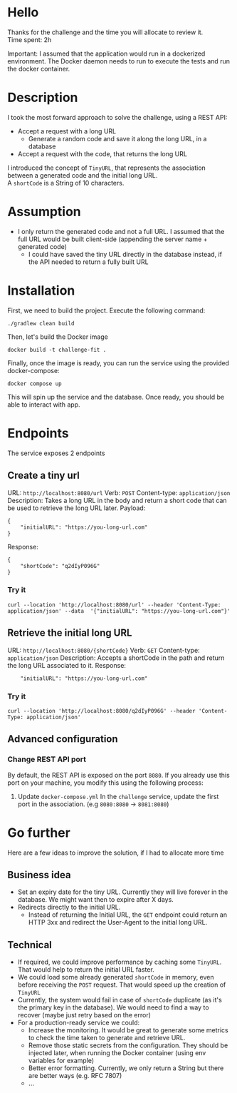 
# Hello
Thanks for the challenge and the time you will allocate to review it.  
Time spent: 2h

Important: I assumed that the application would run in a dockerized environment. The Docker daemon needs to run to execute the tests and run the docker container.

# Description
I took the most forward approach to solve the challenge, using a REST API:
- Accept a request with a long URL
  - Generate a random code and save it along the long URL, in a database
- Accept a request with the code, that returns the long URL

I introduced the concept of `TinyURL`, that represents the association between a generated code and the initial long URL.  
A `shortCode` is a String of 10 characters.

# Assumption
- I only return the generated code and not a full URL. I assumed that the full URL would be built client-side (appending the server name + generated code)
  - I could have saved the tiny URL directly in the database instead, if the API needed to return a fully built URL

# Installation
First, we need to build the project. Execute the following command:

```./gradlew clean build```

Then, let's build the Docker image

```docker build -t challenge-fit .```

Finally, once the image is ready, you can run the service using the provided docker-compose:

```docker compose up```

This will spin up the service and the database. Once ready, you should be able to interact with app.

# Endpoints
The service exposes 2 endpoints

## Create a tiny url
URL: `http://localhost:8080/url`
Verb: `POST`
Content-type: `application/json`
Description: Takes a long URL in the body and return a short code that can be used to retrieve the long URL later.
Payload:
```
{
	"initialURL": "https://you-long-url.com" 
}
```
Response:
```
{
	"shortCode": "q2dIyP096G" 
}
```

### Try it
```
curl --location 'http://localhost:8080/url' --header 'Content-Type: application/json' --data  '{"initialURL": "https://you-long-url.com"}'
```

## Retrieve the initial long URL

URL: `http://localhost:8080/{shortCode}`
Verb: `GET`
Content-type: `application/json`
Description: Accepts a shortCode in the path and return the long URL associated to it.
Response:
```
	"initialURL": "https://you-long-url.com" 
```

### Try it
```
curl --location 'http://localhost:8080/q2dIyP096G' --header 'Content-Type: application/json'
```

## Advanced configuration

### Change REST API port
By default, the REST API is exposed on the port `8080`. If you already use this port on your machine, you modify this using the following process:

1. Update `docker-compose.yml`
   In the `challenge` service, update the first port in the association.
   (e.g `8080:8080` -> `8081:8080`)

# Go further
Here are a few ideas to improve the solution, if I had to allocate more time

## Business idea
- Set an expiry date for the tiny URL. Currently they will live forever in the database. We might want then to expire after X days.
- Redirects directly to the initial URL.
  - Instead of returning the Initial URL, the `GET` endpoint could return an HTTP 3xx and redirect the User-Agent to the initial long URL.

## Technical
- If required, we could improve performance by caching some `TinyURL`. That would help to return the initial URL faster.
- We could load some already generated `shortCode` in memory, even before receiving the `POST` request. That would speed up the creation of `TinyURL`
- Currently, the system would fail in case of `shortCode` duplicate (as it's the primary key in the database). We would need to find a way to recover (maybe just retry based on the error)
- For a production-ready service we could:
  - Increase the monitoring. It would be great to generate some metrics to check the time taken to generate and retrieve URL.
  - Remove those static secrets from the configuration. They should be injected later, when running the Docker container (using env variables for example)
  - Better error formatting. Currently, we only return a String but there are better ways (e.g. RFC 7807)
  - ...

